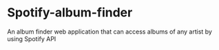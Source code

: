 # Spotify-album-finder
An album finder web application that can access albums of any artist by using Spotify API
